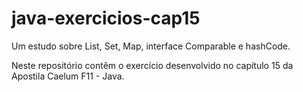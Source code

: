 # java-exercicios-cap15
Um estudo sobre List, Set, Map, interface Comparable e hashCode.

Neste repositório contêm o exercício desenvolvido no capítulo 15 da Apostila Caelum F11 - Java.
